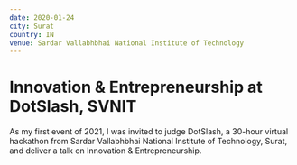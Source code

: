 ```yaml
---
date: 2020-01-24
city: Surat
country: IN
venue: Sardar Vallabhbhai National Institute of Technology
---
```


# Innovation & Entrepreneurship at DotSlash, SVNIT

As my first event of 2021, I was invited to judge DotSlash, a 30-hour virtual hackathon from Sardar Vallabhbhai National Institute of Technology, Surat, and deliver a talk on Innovation & Entrepreneurship.
